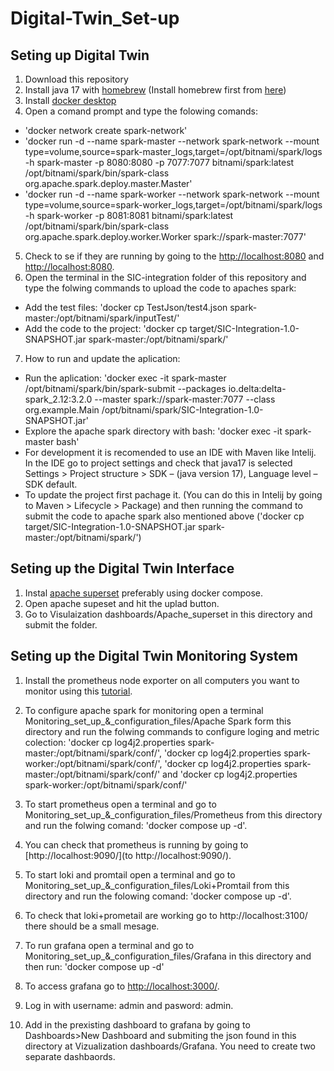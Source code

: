 # Digital-Twin_Set-up

## Seting up Digital Twin

1. Download this repository
2. Install java 17 with [homebrew](https://formulae.brew.sh/formula/openjdk@17) (Install homebrew first from [here](https://brew.sh))
3. Install [docker desktop](https://www.docker.com/products/docker-desktop/)
4. Open a comand prompt and type the folowing comands:
- 'docker network create spark-network'
- 'docker run -d --name spark-master --network spark-network --mount type=volume,source=spark-master_logs,target=/opt/bitnami/spark/logs -h spark-master -p 8080:8080 -p 7077:7077 bitnami/spark:latest /opt/bitnami/spark/bin/spark-class org.apache.spark.deploy.master.Master'
- 'docker run -d --name spark-worker --network spark-network --mount type=volume,source=spark-worker_logs,target=/opt/bitnami/spark/logs -h spark-worker -p 8081:8081 bitnami/spark:latest /opt/bitnami/spark/bin/spark-class org.apache.spark.deploy.worker.Worker spark://spark-master:7077'
5. Check to se if they are running by going to the [http://localhost:8080](http://localhost:8080) and [http://localhost:8080](http://localhost:8080).
6. Open the terminal in the SIC-integration folder of this repository and type the folwing commands to upload the code to apaches spark:
- Add the test files: 'docker cp TestJson/test4.json spark-master:/opt/bitnami/spark/inputTest/'
- Add the code to the project: 'docker cp target/SIC-Integration-1.0-SNAPSHOT.jar spark-master:/opt/bitnami/spark/'
7. How to run and update the aplication:
- Run the aplication: 'docker exec -it spark-master /opt/bitnami/spark/bin/spark-submit --packages io.delta:delta-spark_2.12:3.2.0 --master spark://spark-master:7077 --class org.example.Main /opt/bitnami/spark/SIC-Integration-1.0-SNAPSHOT.jar' 
- Explore the apache spark directory with bash: 'docker exec -it spark-master bash' 
- For development it is recomended to use an IDE with Maven like Intelij. In the IDE go to project settings and check that java17 is selected
Settings > Project structure > SDK – (java version 17), Language level – SDK default.
- To update the project first pachage it. (You can do this in Intelij by going to Maven > Lifecycle > Package) and then running the command to submit the code to apache spark also mentioned above ('docker cp target/SIC-Integration-1.0-SNAPSHOT.jar spark-master:/opt/bitnami/spark/')

## Seting up the Digital Twin Interface

1. Instal [apache superset](https://superset.apache.org/docs/installation/docker-compose) preferably using docker compose.
2. Open apache supeset and hit the uplad button.
3. Go to Visulaization dashboards/Apache_superset in this directory and submit the folder.

## Seting up the Digital Twin Monitoring System

1. Install the prometheus node exporter on all computers you want to monitor using this [tutorial](https://medium.com/@mishra.anshuman6/how-node-exporter-of-prometheus-works-on-macos-servers-ace131d51d56).
2. To configure apache spark for monitoring open a terminal Monitoring_set_up_&_configuration_files/Apache Spark form this directory and run the folwing commands to configure loging and metric colection: 'docker cp log4j2.properties spark-master:/opt/bitnami/spark/conf/', 'docker cp log4j2.properties spark-worker:/opt/bitnami/spark/conf/', 'docker cp log4j2.properties spark-master:/opt/bitnami/spark/conf/' and 'docker cp log4j2.properties spark-worker:/opt/bitnami/spark/conf/'

3. To start prometheus open a terminal and go to Monitoring_set_up_&_configuration_files/Prometheus from this directory and run the folwing comand: 'docker compose up -d'.
4. You can check that prometheus is running by going to [http://localhost:9090/](to http://localhost:9090/).
5. To start loki and promtail open a terminal and go to Monitoring_set_up_&_configuration_files/Loki+Promtail from this directory and run the folowing comand: 'docker compose up -d'.
6. To check that loki+prometail are working go to http://localhost:3100/ there should be a small mesage.
7. To run grafana open a terminal and go to Monitoring_set_up_&_configuration_files/Grafana in this directory and then run: 'docker compose up -d'
8. To access grafana go to [http://localhost:3000/](http://localhost:3000/).
9. Log in with username: admin and pasword: admin.
10. Add in the prexisting dashboard to grafana by going to Dashboards>New Dashboard and submiting the json found in this directory at Vizualization dashboards/Grafana. You need to create two separate dashbaords.
